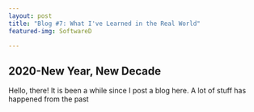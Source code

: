 ```yaml
---
layout: post
title: "Blog #7: What I've Learned in the Real World"
featured-img: SoftwareD

---
```

## 2020-New Year, New Decade

Hello, there! It is been a while since I post a blog here. A lot of stuff has happened from the past
